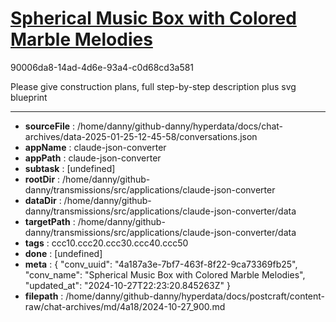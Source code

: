 # [Spherical Music Box with Colored Marble Melodies](https://claude.ai/chat/4a187a3e-7bf7-463f-8f22-9ca73369fb25)

90006da8-14ad-4d6e-93a4-c0d68cd3a581

Please give construction plans, full step-by-step description plus svg blueprint

---

* **sourceFile** : /home/danny/github-danny/hyperdata/docs/chat-archives/data-2025-01-25-12-45-58/conversations.json
* **appName** : claude-json-converter
* **appPath** : claude-json-converter
* **subtask** : [undefined]
* **rootDir** : /home/danny/github-danny/transmissions/src/applications/claude-json-converter
* **dataDir** : /home/danny/github-danny/transmissions/src/applications/claude-json-converter/data
* **targetPath** : /home/danny/github-danny/transmissions/src/applications/claude-json-converter/data
* **tags** : ccc10.ccc20.ccc30.ccc40.ccc50
* **done** : [undefined]
* **meta** : {
  "conv_uuid": "4a187a3e-7bf7-463f-8f22-9ca73369fb25",
  "conv_name": "Spherical Music Box with Colored Marble Melodies",
  "updated_at": "2024-10-27T22:23:20.845263Z"
}
* **filepath** : /home/danny/github-danny/hyperdata/docs/postcraft/content-raw/chat-archives/md/4a18/2024-10-27_900.md